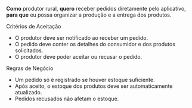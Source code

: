 **Como** produtor rural, **quero** receber pedidos diretamente pelo aplicativo, **para que** eu possa organizar a produção e a entrega dos produtos.

Critérios de Aceitação

* O produtor deve ser notificado ao receber um pedido.
* O pedido deve conter os detalhes do consumidor e dos produtos solicitados.
*	O produtor deve poder aceitar ou recusar o pedido.

Regras de Negócio

* 	Um pedido só é registrado se houver estoque suficiente.
*	 Após aceito, o estoque dos produtos deve ser automaticamente atualizado.
* 	Pedidos recusados não afetam o estoque.